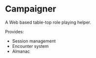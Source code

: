 Campaigner
===


A Web based table-top role playing helper.

Provides:
* Session management
* Encounter system
* Almanac
